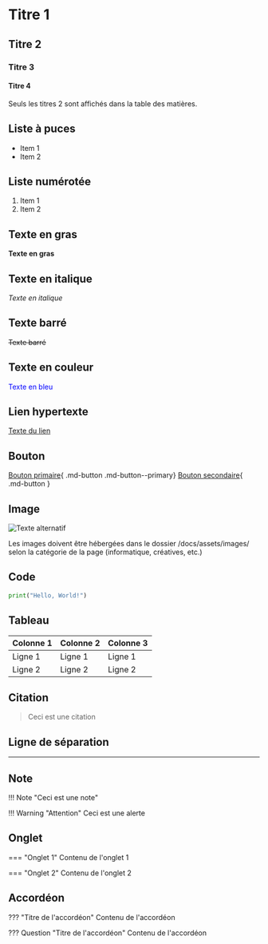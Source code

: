 # Titre 1

## Titre 2

### Titre 3

#### Titre 4

Seuls les titres 2 sont affichés dans la table des matières.

## Liste à puces

- Item 1
- Item 2

## Liste numérotée

1. Item 1
2. Item 2

## Texte en gras

**Texte en gras**

## Texte en italique

*Texte en italique*

## Texte barré

~~Texte barré~~

## Texte en couleur

<span style="color:blue">Texte en bleu</span>

## Lien hypertexte

[Texte du lien](https://www.google.com)

## Bouton

[Bouton primaire](#){ .md-button .md-button--primary}
[Bouton secondaire](#){ .md-button }



## Image

![Texte alternatif](/assets/images/creatives/arduino-intro.jpg)

Les images doivent être hébergées dans le dossier /docs/assets/images/ selon la catégorie de la page (informatique, créatives, etc.)

## Code

```python
print("Hello, World!")
```

## Tableau

| Colonne 1 | Colonne 2 | Colonne 3 |
|-----------|-----------|-----------|
| Ligne 1   | Ligne 1   | Ligne 1   |
| Ligne 2   | Ligne 2   | Ligne 2   |

## Citation

> Ceci est une citation

## Ligne de séparation

---

## Note

!!! Note "Ceci est une note"

!!! Warning "Attention"
    Ceci est une alerte


## Onglet

=== "Onglet 1"
    Contenu de l'onglet 1

=== "Onglet 2"
    Contenu de l'onglet 2

## Accordéon

??? "Titre de l'accordéon"
    Contenu de l'accordéon

??? Question "Titre de l'accordéon"
    Contenu de l'accordéon